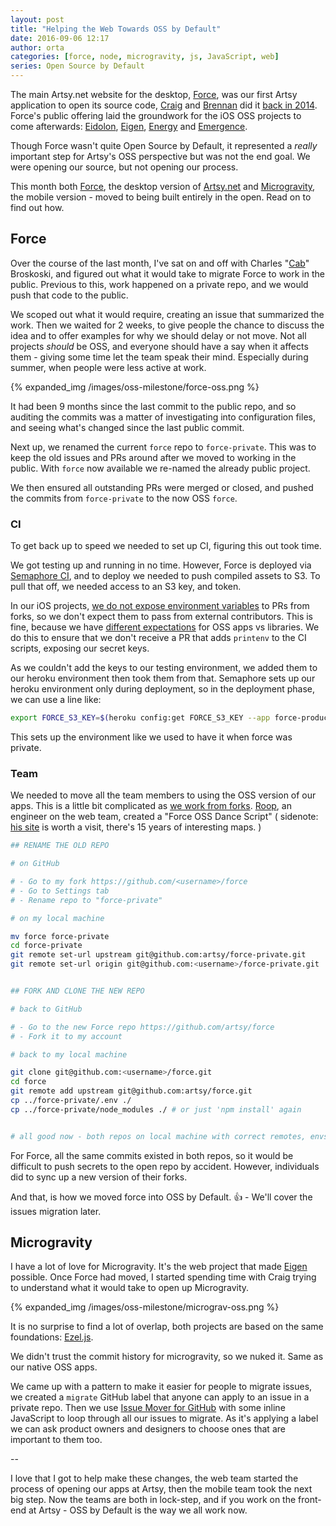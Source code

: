 ```yaml
---
layout: post
title: "Helping the Web Towards OSS by Default"
date: 2016-09-06 12:17
author: orta
categories: [force, node, microgravity, js, JavaScript, web]
series: Open Source by Default
---
```


The main Artsy.net website for the desktop, [Force][force_gh], was our first Artsy application to open its source code, [Craig][craig] and [Brennan][brennan] did it [back in 2014][force_oss]. Force's public offering laid the groundwork for the iOS OSS projects to come afterwards: [Eidolon][eidolon_oss], [Eigen][eigen_oss], [Energy][energy_oss] and [Emergence][emergence_oss].

Though Force wasn't quite Open Source by Default, it represented a _really_ important step for  Artsy's OSS perspective but was not the end goal. We were opening our source, but not opening our process.

This month both [Force][force_gh], the desktop version of [Artsy.net][artsy_net] and [Microgravity][mg_gh], the mobile version - moved to being built entirely in the open. Read on to find out how.

<!-- more -->

## Force

Over the course of the last month, I've sat on and off with Charles "[Cab][cab]" Broskoski, and figured out what it would take to migrate Force to work in the public. Previous to this, work happened on a private repo, and we would push that code to the public.

We scoped out what it would require, creating an issue that summarized the work. Then we waited for 2 weeks, to give people the chance to discuss the idea and to offer examples for why we should delay or not move. Not all projects _should_ be OSS, and everyone should have a say when it affects them - giving some time let the team speak their mind. Especially during summer, when people were less active at work.

{% expanded_img /images/oss-milestone/force-oss.png %}

It had been 9 months since the last commit to the public repo, and so auditing the commits was a matter of investigating into configuration files, and seeing what's changed since the last public commit.

Next up, we renamed the current `force` repo to `force-private`. This was to keep the old issues and PRs around after we moved to working in the public. With `force` now available we re-named the already public project.

We then ensured all outstanding PRs were merged or closed, and pushed the commits from `force-private` to the now OSS `force`.

### CI

To get back up to speed we needed to set up CI, figuring this out took time.

We got testing up and running in no time. However, Force is deployed via [Semaphore CI][semaphore], and to deploy we needed to push compiled assets to S3. To pull that off, we needed access to an S3 key, and token.

In our iOS projects, [we do not expose environment variables][eidolon_pr] to PRs from forks, so we don't expect them to pass from external contributors. This is fine, because we have [different expectations][oss_expectations] for OSS apps vs libraries. We do this to ensure that we don't receive a PR that adds `printenv` to the CI scripts, exposing our secret keys.

As we couldn't add the keys to our testing environment, we added them to our heroku environment then took them from that. Semaphore sets up our heroku environment only during deployment, so in the deployment phase, we can use a line like:

```sh
export FORCE_S3_KEY=$(heroku config:get FORCE_S3_KEY --app force-production)
```

This sets up the environment like we used to have it when force was private.

### Team

We needed to move all the team members to using the OSS version of our apps. This is a little bit complicated as [we work from forks][forks]. [Roop][roop], an engineer on the web team, created a "Force OSS Dance Script" ( sidenote: [his site][roop] is worth a visit, there's 15 years of interesting maps. )

```sh
## RENAME THE OLD REPO

# on GitHub

# - Go to my fork https://github.com/<username>/force
# - Go to Settings tab
# - Rename repo to "force-private"

# on my local machine

mv force force-private
cd force-private
git remote set-url upstream git@github.com:artsy/force-private.git
git remote set-url origin git@github.com:<username>/force-private.git


## FORK AND CLONE THE NEW REPO

# back to GitHub

# - Go to the new Force repo https://github.com/artsy/force
# - Fork it to my account

# back to my local machine

git clone git@github.com:<username>/force.git
cd force
git remote add upstream git@github.com:artsy/force.git
cp ../force-private/.env ./
cp ../force-private/node_modules ./ # or just 'npm install' again


# all good now - both repos on local machine with correct remotes, envs, deps
```

For Force, all the same commits existed in both repos, so it would be difficult to push secrets to the open repo by accident. However, individuals did to sync up a new version of their forks.

And that, is how we moved force into OSS by Default. :+1: - We'll cover the issues migration later.

## Microgravity

I have a lot of love for Microgravity. It's the web project that made [Eigen][eigen_tag] possible. Once Force had moved, I started spending time with Craig trying to understand what it would take to open up Microgravity.

{% expanded_img /images/oss-milestone/micrograv-oss.png %}

It is no surprise to find a lot of overlap, both projects are based on the same foundations: [Ezel.js][ezel].

We didn't trust the commit history for microgravity, so we nuked it. Same as our native OSS apps.

We came up with a pattern to make it easier for people to migrate issues, we created a `migrate` GitHub label that anyone can apply to an issue in a private repo. Then we use [Issue Mover for GitHub][issue_mover] with some inline JavaScript to loop through all our issues to migrate. As it's applying a label we can ask product owners and designers to choose ones that are important to them too.

--

I love that I got to help make these changes, the web team started the process of opening our apps at Artsy, then the mobile team took the next big step. Now the teams are both in lock-step, and if you work on the front-end at Artsy - OSS by Default is the way we all work now.

[brennan]: https://artsy.github.io/author/brennan
[craig]: https://artsy.github.io/author/craig
[cab]: http://charlesbroskoski.com/_/
[force_oss]: /blog/2014/09/05/we-open-sourced-our-isomorphic-javascript-website/
[eidolon_oss]: /blog/2014/11/13/eidolon-retrospective/
[eigen_oss]: /blog/2015/04/28/how-we-open-sourced-eigen/
[energy_oss]: /blog/2015/08/06/open-sourcing-energy/
[emergence_oss]: /blog/2015/11/05/Emergence-Code-Review/
[force_gh]: https://github.com/artsy/force
[mg_gh]: https://github.com/artsy/microgravity
[semaphore]: https://semaphoreci.com/
[eidolon_pr]: https://github.com/artsy/eidolon/pull/607
[oss_expectations]: https://artsy.github.io/blog/2016/01/13/OSS-Expectations/
[force_deploy]: https://github.com/artsy/force/blob/40741bfbff48f6851749eb9c3e5014b0702c8402/Makefile#L79
[forks]: /blog/2012/01/29/how-art-dot-sy-uses-github-to-build-art-dot-sy/
[roop]: http://www.anandarooproy.com/portfolio
[eigen_tag]: /blog/2015/04/28/how-we-open-sourced-eigen/
[ezel]: https://github.com/artsy/ezel
[issue_mover]: https://github-issue-mover.appspot.com
[artsy_net]: https://www.artsy.net/
